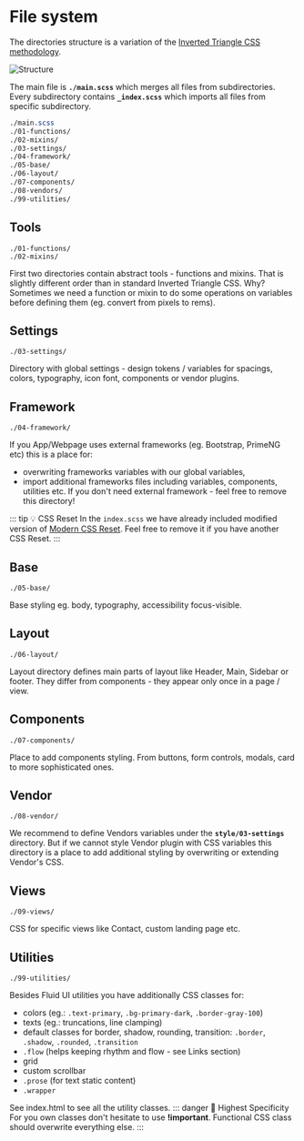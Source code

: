 <h1>File system</h1>

The directories structure is a variation of the [Inverted Triangle CSS methodology](https://developer.helpscout.com/seed/glossary/itcss/#:~:text=As%20the%20name%20implies%2C%20your,overrides%20should%20be%20added%20last.).

![Structure](http://fluid-ui.michalszymczak.com/fluid-ui-specificity.png)

The main file is <code>**./main.scss**</code> which merges all files from subdirectories.<br/>
Every subdirectory contains <code>**\_index.scss**</code> which imports all files from specific subdirectory.

```SCSS
./main.scss
./01-functions/
./02-mixins/
./03-settings/
./04-framework/
./05-base/
./06-layout/
./07-components/
./08-vendors/
./99-utilities/
```

## Tools

`./01-functions/`<br/>
`./02-mixins/`

First two directories contain abstract tools - functions and mixins.
That is slightly different order than in standard Inverted Triangle CSS. Why? Sometimes we need a function or mixin to do some operations on variables before defining them (eg. convert from pixels to rems).

## Settings

`./03-settings/`

Directory with global settings - design tokens / variables for spacings, colors, typography, icon font, components or vendor plugins.

## Framework

`./04-framework/`

If you App/Webpage uses external frameworks (eg. Bootstrap, PrimeNG etc) this is a place for:

- overwriting frameworks variables with our global variables,
- import additional frameworks files including variables, components, utilities etc.
  If you don't need external framework - feel free to remove this directory!

::: tip :bulb: CSS Reset
In the <code>index.scss</code> we have already included modified version of [Modern CSS Reset](https://andy-bell.co.uk/a-more-modern-css-reset/). Feel free to remove it if you have another CSS Reset.
:::

## Base

`./05-base/`

Base styling eg. body, typography, accessibility focus-visible.

## Layout

`./06-layout/`

Layout directory defines main parts of layout like Header, Main, Sidebar or footer. They differ from components - they appear only once in a page / view.

## Components

`./07-components/`

Place to add components styling. From buttons, form controls, modals, card to more sophisticated ones.

## Vendor

`./08-vendor/`

We recommend to define Vendors variables under the <code>**style/03-settings**</code> directory. But if we cannot style Vendor plugin with CSS variables this directory is a place to add additional styling by overwriting or extending Vendor's CSS.

## Views

`./09-views/`

CSS for specific views like Contact, custom landing page etc.

## Utilities

`./99-utilities/`

Besides Fluid UI utilities you have additionally CSS classes for:

- colors (eg.: `.text-primary`, `.bg-primary-dark`, `.border-gray-100`)
- texts (eg.: truncations, line clamping)
- default classes for border, shadow, rounding, transition: `.border`, `.shadow`, `.rounded`, `.transition`
- `.flow` (helps keeping rhythm and flow - see Links section)
- grid
- custom scrollbar
- `.prose` (for text static content)
- `.wrapper`

See index.html to see all the utility classes.
::: danger :bell: Highest Specificity
For you own classes don't hesitate to use **!important**. Functional CSS class should overwrite everything else.
:::
